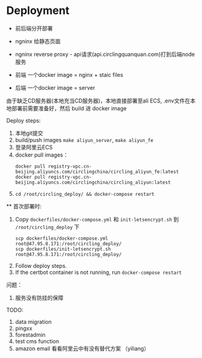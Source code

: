 # Deployment

- 前后端分开部署
- ngninx 给静态页面
- ngninx reverse proxy - api请求(api.circlingquanquan.com)打到后端node服务

- 前端 一个docker image = nginx + staic files
- 后端 一个docker image = server

由于缺乏CD服务器(本地充当CD服务器)，本地直接部署至ali ECS, .env文件在本地部署前需要准备好，然后 build 进 docker image


Deploy steps:

1. 本地git提交
2. build/push images `make aliyun_server`, `make aliyun_fe`
3. 登录阿里云ECS
4. docker pull images：
    ``` shell
    docker pull registry-vpc.cn-beijing.aliyuncs.com/circlingchina/circling_aliyun_fe:latest
    docker pull registry-vpc.cn-beijing.aliyuncs.com/circlingchina/circling_aliyun:latest
    ```
5. `cd /root/circling_deploy/ && docker-compose restart`

** 首次部署时:
1. Copy `dockerfiles/docker-compose.yml` 和 `init-letsencrypt.sh` 到 `/root/circling_deploy` 下
    ``` shell
    scp dockerfiles/docker-compose.yml root@47.95.8.171:/root/circling_deploy/
    scp dockerfiles/init-letsencrypt.sh root@47.95.8.171:/root/circling_deploy/
    ```
2. Follow deploy steps.
3. If the certbot container is not running, run `docker-compose restart`

问题：
1. 服务没有防挂的保障

TODO:
1. data migration
2. pingxx
3. forestadmin 
4. test cms function
5. amazon email 看看阿里云中有没有替代方案 （yiliang）

